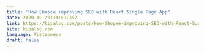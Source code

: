 ```yaml
---
title: "How Shopee improving SEO with React Single Page App"
date: 2020-09-23T19:01:39Z
link: https://kipalog.com/posts/How-Shopee-improving-SEO-with-React-Single-Page-App?utm_medium=RSS&utm_source=news.12bit.vn
site: kipalog.com
language: Vietnamese
draft: false
---
```

